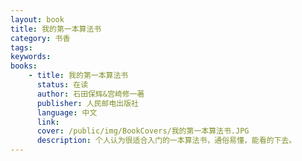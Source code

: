 ```yaml
---
layout: book
title: 我的第一本算法书
category: 书香
tags: 
keywords: 
books: 
    - title: 我的第一本算法书 
      status: 在读
      author: 石田保辉&宫崎修一著
      publisher: 人民邮电出版社
      language: 中文
      link: 
      cover: /public/img/BookCovers/我的第一本算法书.JPG
      description: 个人认为很适合入门的一本算法书，通俗易懂，能看的下去。
---
```

